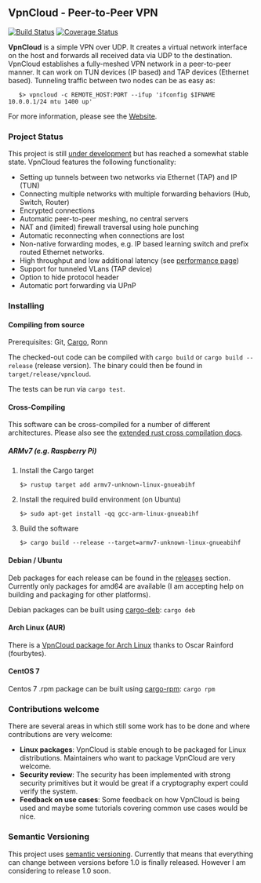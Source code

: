 VpnCloud - Peer-to-Peer VPN
---------------------------

[![Build Status](https://travis-ci.org/dswd/vpncloud.svg?branch=master)](https://travis-ci.org/dswd/vpncloud)
[![Coverage Status](https://coveralls.io/repos/dswd/vpncloud/badge.svg?branch=master&service=github)](https://coveralls.io/github/dswd/vpncloud?branch=master)

**VpnCloud** is a simple VPN over UDP. It creates a virtual network interface on
the host and forwards all received data via UDP to the destination. VpnCloud
establishes a fully-meshed VPN network in a peer-to-peer manner. It can work
on TUN devices (IP based) and TAP devices (Ethernet based). Tunneling traffic
between two nodes can be as easy as:

       $> vpncloud -c REMOTE_HOST:PORT --ifup 'ifconfig $IFNAME 10.0.0.1/24 mtu 1400 up'

For more information, please see the [Website](https://vpncloud.ddswd.de).


### Project Status
This project is still [under development](CHANGELOG.md) but has reached a
somewhat stable state. VpnCloud features the following functionality:

* Setting up tunnels between two networks via Ethernet (TAP) and IP (TUN)
* Connecting multiple networks with multiple forwarding behaviors (Hub, Switch,
  Router)
* Encrypted connections
* Automatic peer-to-peer meshing, no central servers
* NAT and (limited) firewall traversal using hole punching
* Automatic reconnecting when connections are lost
* Non-native forwarding modes, e.g. IP based learning switch and prefix routed
  Ethernet networks.
* High throughput and low additional latency (see [performance page](https://vpncloud.ddswd.de/features/performance))
* Support for tunneled VLans (TAP device)
* Option to hide protocol header
* Automatic port forwarding via UPnP


### Installing

#### Compiling from source
Prerequisites: Git, [Cargo](https://www.rust-lang.org/install.html), Ronn

The checked-out code can be compiled with ``cargo build`` or ``cargo build --release`` (release version). The binary could then be found in `target/release/vpncloud`.

The tests can be run via ``cargo test``.


#### Cross-Compiling
This software can be cross-compiled for a number of different architectures. 
Please also see the [extended rust cross compilation docs](https://github.com/japaric/rust-cross).

##### ARMv7 (e.g. Raspberry Pi)
1. Install the Cargo target

       $> rustup target add armv7-unknown-linux-gnueabihf

2. Install the required build environment (on Ubuntu)

       $> sudo apt-get install -qq gcc-arm-linux-gnueabihf

3. Build the software

       $> cargo build --release --target=armv7-unknown-linux-gnueabihf

#### Debian / Ubuntu
Deb packages for each release can be found in the
[releases](https://github.com/dswd/vpncloud/releases) section. Currently only
packages for amd64 are available (I am accepting help on building and packaging
for other platforms).

Debian packages can be built using [cargo-deb](https://github.com/mmstick/cargo-deb): ``cargo deb``


#### Arch Linux (AUR)
There is a [VpnCloud package for Arch Linux](https://aur.archlinux.org/packages/vpncloud/)
thanks to Oscar Rainford (fourbytes).

#### CentOS 7
Centos 7 .rpm package can be built using [cargo-rpm](https://github.com/RustRPM/cargo-rpm): ``cargo rpm``

### Contributions welcome
There are several areas in which still some work has to be done and where
contributions are very welcome:

* **Linux packages**: VpnCloud is stable enough to be packaged for Linux
  distributions. Maintainers who want to package VpnCloud are very welcome.
* **Security review**: The security has been implemented with strong security
  primitives but it would be great if a cryptography expert could verify the
  system.
* **Feedback on use cases**: Some feedback on how VpnCloud is being used and
  maybe some tutorials covering common use cases would be nice.


### Semantic Versioning
This project uses [semantic versioning](http://semver.org). Currently that means
that everything can change between versions before 1.0 is finally released.
However I am considering to release 1.0 soon.
